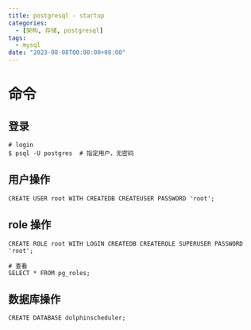 ```yaml
---
title: postgresql - startup
categories: 
  - [架构, 存储, postgresql]
tags:
  - mysql
date: "2023-08-08T00:00:00+08:00"
---
```


# 命令

## 登录

```shell
# login
$ psql -U postgres  # 指定用户，无密码
```

## 用户操作

```shell
CREATE USER root WITH CREATEDB CREATEUSER PASSWORD 'root';
```

## role 操作

```shell
CREATE ROLE root WITH LOGIN CREATEDB CREATEROLE SUPERUSER PASSWORD 'root';

# 查看
SELECT * FROM pg_roles;
```

## 数据库操作

```shell
CREATE DATABASE dolphinscheduler;
```

